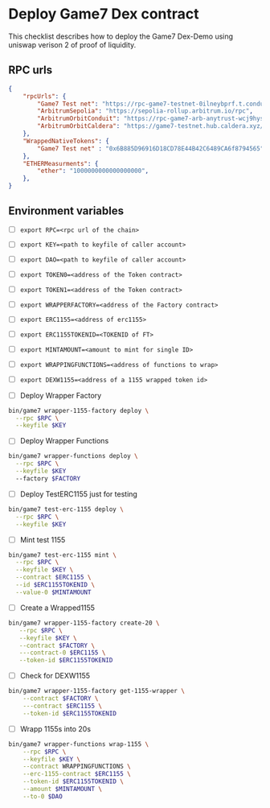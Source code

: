 # Deploy Game7 Dex contract

This checklist describes how to deploy the Game7 Dex-Demo using uniswap verison 2 of proof of liquidity.
## RPC urls

```json
{
    "rpcUrls": {
        "Game7 Test net": "https://rpc-game7-testnet-0ilneybprf.t.conduit.xyz",
        "ArbitrumSepolia": "https://sepolia-rollup.arbitrum.io/rpc",
        "ArbitrumOrbitConduit": "https://rpc-game7-arb-anytrust-wcj9hysn7y.t.conduit.xyz",
        "ArbitrumOrbitCaldera": "https://game7-testnet.hub.caldera.xyz/",
    },
    "WrappedNativeTokens": {
        "Game7 Test net" : "0x6B885D96916D18CD78E44B42C6489CA6f8794565",
    },
    "ETHERMeasurments": {
        "ether": "1000000000000000000",
    },
}
```

## Environment variables

- [ ] `export RPC=<rpc url of the chain>`
- [ ] `export KEY=<path to keyfile of caller account>`
- [ ] `export DAO=<path to keyfile of caller account>`
- [ ] `export TOKEN0=<address of the Token contract>` 
- [ ] `export TOKEN1=<address of the Token contract>`
- [ ] `export WRAPPERFACTORY=<address of the Factory contract>`
- [ ] `export ERC1155=<address of erc1155>`
- [ ] `export ERC1155TOKENID=<TOKENID of FT>`
- [ ] `export MINTAMOUNT=<amount to mint for single ID>`
- [ ] `export WRAPPINGFUNCTIONS=<address of functions to wrap>`
- [ ] `export DEXW1155=<address of a 1155 wrapped token id>`


- [ ] Deploy Wrapper Factory

```Bash
bin/game7 wrapper-1155-factory deploy \
  --rpc $RPC \
  --keyfile $KEY
```

- [ ] Deploy Wrapper Functions
```Bash
bin/game7 wrapper-functions deploy \
  --rpc $RPC \
  --keyfile $KEY
  --factory $FACTORY

```

- [ ] Deploy TestERC1155 just for testing

```Bash
bin/game7 test-erc-1155 deploy \
  --rpc $RPC \
  --keyfile $KEY
```

- [ ] Mint test 1155
```bash
bin/game7 test-erc-1155 mint \
  --rpc $RPC \
  --keyfile $KEY \
  --contract $ERC1155 \
  --id $ERC1155TOKENID \
  --value-0 $MINTAMOUNT
```

 - [ ] Create a Wrapped1155
 ```bash
bin/game7 wrapper-1155-factory create-20 \
    --rpc $RPC \
    --keyfile $KEY \
    --contract $FACTORY \
    ---contract-0 $ERC1155 \
    --token-id $ERC1155TOKENID
 ```

- [ ] Check for DEXW1155
```bash
bin/game7 wrapper-1155-factory get-1155-wrapper \
    --contract $FACTORY \
    ---contract $ERC1155 \
    --token-id $ERC1155TOKENID
```

- [ ] Wrapp 1155s into 20s
```Bash
bin/game7 wrapper-functions wrap-1155 \
    --rpc $RPC \
    --keyfile $KEY \
    --contract WRAPPINGFUNCTIONS \
    --erc-1155-contract $ERC1155 \
    --token-id $ERC1155TOKENID \
    --amount $MINTAMOUNT \
    --to-0 $DAO
```

